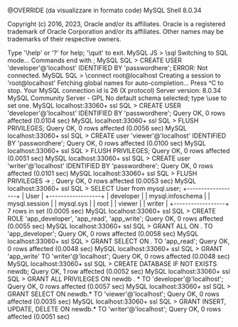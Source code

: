 @OVERRIDE
(da visualizzare in formato code) 
MySQL Shell 8.0.34

Copyright (c) 2016, 2023, Oracle and/or its affiliates.
Oracle is a registered trademark of Oracle Corporation and/or its affiliates.
Other names may be trademarks of their respective owners.

Type '\help' or '\?' for help; '\quit' to exit.
 MySQL  JS > \sql
Switching to SQL mode... Commands end with ;
 MySQL  SQL > CREATE USER 'developer'@'localhost' IDENTIFIED BY 'passwordhere';
ERROR: Not connected.
 MySQL  SQL > \connect root@localhost
Creating a session to 'root@localhost'
Fetching global names for auto-completion... Press ^C to stop.
Your MySQL connection id is 26 (X protocol)
Server version: 8.0.34 MySQL Community Server - GPL
No default schema selected; type \use <schema> to set one.
 MySQL  localhost:33060+ ssl  SQL > CREATE USER 'developer'@'localhost' IDENTIFIED BY 'passwordhere';
Query OK, 0 rows affected (0.0104 sec)
 MySQL  localhost:33060+ ssl  SQL > FLUSH PRIVILEGES;
Query OK, 0 rows affected (0.0056 sec)
 MySQL  localhost:33060+ ssl  SQL > CREATE user 'viewer'@'localhost' IDENTIFIED BY 'passwordhere';
Query OK, 0 rows affected (0.0100 sec)
 MySQL  localhost:33060+ ssl  SQL > FLUSH PRIVILEGES;
Query OK, 0 rows affected (0.0051 sec)
 MySQL  localhost:33060+ ssl  SQL > CREATE user 'writer'@'localhost' IDENTIFIED BY 'passwordhere';
Query OK, 0 rows affected (0.0101 sec)
 MySQL  localhost:33060+ ssl  SQL > FLUSH PRIVILEGES
                                 -> ;
Query OK, 0 rows affected (0.0053 sec)
 MySQL  localhost:33060+ ssl  SQL > SELECT User from mysql.user;
+------------------+
| User             |
+------------------+
| developer        |
| mysql.infoschema |
| mysql.session    |
| mysql.sys        |
| root             |
| viewer           |
| writer           |
+------------------+
7 rows in set (0.0005 sec)
 MySQL  localhost:33060+ ssl  SQL > CREATE ROLE 'app_developer', 'app_read', 'app_write';
Query OK, 0 rows affected (0.0055 sec)
 MySQL  localhost:33060+ ssl  SQL > GRANT ALL ON *.* TO 'app_developer';
Query OK, 0 rows affected (0.0058 sec)
 MySQL  localhost:33060+ ssl  SQL > GRANT SELECT ON *.* TO 'app_read';
Query OK, 0 rows affected (0.0048 sec)
 MySQL  localhost:33060+ ssl  SQL > GRANT 'app_write' TO 'writer'@'localhost';
Query OK, 0 rows affected (0.0048 sec)
 MySQL  localhost:33060+ ssl  SQL > CREATE DATABASE IF NOT EXISTS newdb;
Query OK, 1 row affected (0.0052 sec)
 MySQL  localhost:33060+ ssl  SQL > GRANT ALL PRIVILEGES ON newdb . * TO 'developer'@'localhost';
Query OK, 0 rows affected (0.0057 sec)
 MySQL  localhost:33060+ ssl  SQL > GRANT SELECT ON newdb.* TO 'viewer'@'localhost';
Query OK, 0 rows affected (0.0035 sec)
 MySQL  localhost:33060+ ssl  SQL > GRANT INSERT, UPDATE, DELETE ON newdb.* TO 'writer'@'localhost';
Query OK, 0 rows affected (0.0051 sec)
